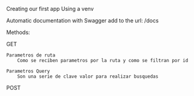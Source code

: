 Creating our first app
    Using a venv

Automatic documentation with Swagger
    add to the url: /docs

Methods:

GET

    Parametros de ruta
        Como se reciben parametros por la ruta y como se filtran por id

    Parametros Query
        Son una serie de clave valor para realizar busquedas

POST

    